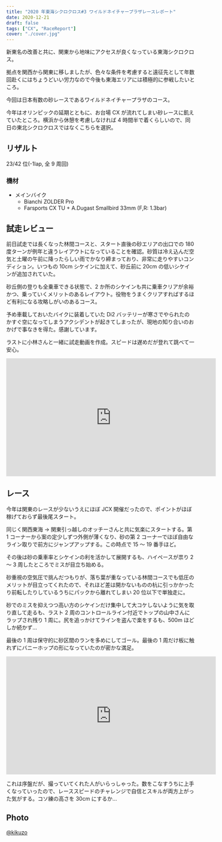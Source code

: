 ```yaml
---
title: "2020 年東海シクロクロス#3 ワイルドネイチャープラザレースレポート"
date: 2020-12-21
draft: false
tags: ["CX", "RaceReport"]
cover: "./cover.jpg"
---
```


新東名の改善と共に、関東から地味にアクセスが良くなっている東海シクロクロス。

拠点を関西から関東に移しましたが、色々な条件を考慮すると遠征先として年数回赴くにはちょうどいい労力なので今後も東海エリアには積極的に参戦したいところ。

今回は日本有数の砂レースであるワイルドネイチャープラザのコース。

今年はオリンピックの延期とともに、お台場 CX が流れてしまい砂レースに飢えていたところ。横浜から休憩を考慮しなければ 4 時間半で着くらしいので、同日の東北シクロクロスではなくこちらを選択。

## リザルト

23/42 位(-1lap, 全 9 周回)

### 機材

- メインバイク
  - Bianchi ZOLDER Pro
  - Farsports CX TU + A.Dugast Smallbird 33mm (F,R: 1.3bar)

## 試走レビュー

前日試走では長くなった林間コースと、スタート直後の砂エリアの出口での 180 度ターンが例年と違うレイアウトになっていることを確認。砂質は冷え込んだ空気と土曜の午前に降ったらしい雨でかなり締まっており、非常に走りやすいコンディション。いつもの 10cm シケインに加えて、砂丘前に 20cm の低いシケインが追加されていた。

砂丘側の登りも全乗車できる状態で、2 か所のシケインも共に乗車クリアが余裕かつ、乗っていくメリットのあるレイアウト。役物をうまくクリアすればするほど有利になる攻略しがいのあるコース。

予め車載しておいたバイクに装着していた Di2 バッテリーが寒さでやられたのかすぐ空になってしまうアクシデントが起きてしまったが、現地の知り合いのおかげで事なきを得た。感謝しています。

ラストに小林さんと一緒に試走動画を作成。スピードは遅めだが登れて跳べて一安心。

<iframe width="560" height="315" src="https://www.youtube.com/embed/mGPXn9qUQdM" frameborder="0" allow="accelerometer; autoplay; clipboard-write; encrypted-media; gyroscope; picture-in-picture" allowfullscreen></iframe>

## レース

今年は関東のレースが少ないうえにほぼ JCX 開催だったので、ポイントがほぼ稼げておらず最後尾スタート。

同じく関西東海 → 関東引っ越しのオッチーさんと共に気楽にスタートする。第 1 コーナーから案の定少しずつ外側が薄くなり、砂の第 2 コーナーでほぼ自由なライン取りで前方にジャンプアップする。この時点で 15 ～ 19 番手ほど。

その後は砂の乗車率とシケインの利を活かして展開するも、ハイペースが祟り 2 ～ 3 周したところでミスが目立ち始める。

砂重視の空気圧で挑んだつもりが、落ち葉が重なっている林間コースでも低圧のメリットが目立ってくれたので、それほど差は開かないものの杭に引っかかったり前転したりしているうちにパックから離れてしまい 20 位以下で単独走に。

砂でのミスを抑えつつ高い方のシケインだけ集中して大コケしないように気を取り直して走るも、ラスト 2 周のコントロールライン付近でトップの山中さんにラップされ残り 1 周に。尻を追っかけてラインを盗んで楽をするも、500m ほどしか続かず…

最後の 1 周は保守的に砂区間のランを多めにしてゴール。最後の 1 周だけ板に触れずにバニーホップの形になっていたのが密かな満足。

<iframe width="560" height="315" src="https://www.youtube.com/embed/BCipQMhY_Kk?start=1058" frameborder="0" allow="accelerometer; autoplay; clipboard-write; encrypted-media; gyroscope; picture-in-picture" allowfullscreen></iframe>

これは序盤だが、撮っていてくれた人がいらっしゃった。数をこなすうちに上手くなっていったので、レーススピードのチャレンジで自信とスキルが両方上がった気がする。コソ練の高さを 30cm にするか…

## Photo

[@kikuzo](https://twitter.com/ratsCRZ)
